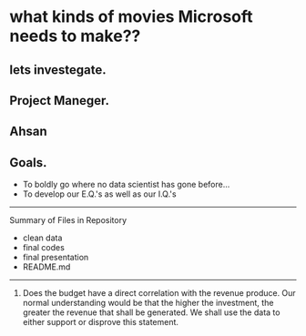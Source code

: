 # what kinds of movies Microsoft needs to make??
lets investegate.
-------


Project Maneger.
-----
Ahsan
------
Goals.
--------
* To boldly go where no data scientist has gone before...
* To develop our E.Q.'s as well as our I.Q.'s

-------
Summary of Files in Repository

* clean data
* final codes
* final presentation
* README.md
----------
1. Does the budget have a direct correlation with the revenue produce. Our normal understanding would be that the higher the investment, the greater the revenue that shall be generated. We shall use the data to either support or disprove this statement.

